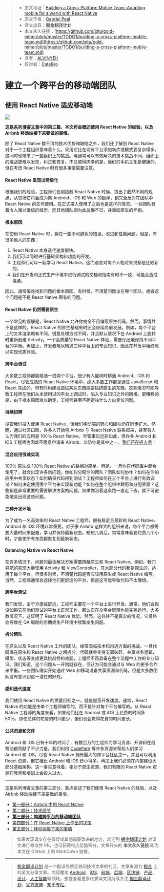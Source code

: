 > * 原文地址：[Building a Cross-Platform Mobile Team: Adapting mobile for a world with React Native](https://medium.com/airbnb-engineering/building-a-cross-platform-mobile-team-3e1837b40a88)
> * 原文作者：[Gabriel Peal](https://medium.com/@gpeal?source=post_header_lockup)
> * 译文出自：[掘金翻译计划](https://github.com/xitu/gold-miner)
> * 本文永久链接：[https://github.com/xitu/gold-miner/blob/master/TODO1/building-a-cross-platform-mobile-team.md](https://github.com/xitu/gold-miner/blob/master/TODO1/building-a-cross-platform-mobile-team.md)
> * 译者：[ALVINYEH](https://github.com/ALVINYEH)
> * 校对者：[DateBro](https://github.com/DateBro)

# 建立一个跨平台的移动端团队

## 使用 React Native 适应移动端

![](https://cdn-images-1.medium.com/max/2000/1*3WNSZyXGOWKJyPT9r8VY8Q.jpeg)

**这是[系列博客文章](https://juejin.im/post/5b2c924ff265da59a401f050)中的第三篇，本文将会概述使用 React Native 的经验，以及 Airbnb 移动端接下来要做的事情。**

除了 React Native 数不清的技术优势和缺陷之外，我们还了解到 React Native 对于一个工程组织意味着什么。采用它比在现有平台添加新库或模式要复杂得多。这同时也带来了一些组织上的挑战。与通常可以有效解决的技术挑战不同，组织上的挑战更难以发现，纠正和恢复。不过值得庆幸的是，我们的手机文化是健康的，但在考虑 React Native 时有很多事情需要注意。

#### React Native 呈现出两极化

根据我们的经验，工程师们在刚接触 React Native 时候，提出了截然不同的观点，从赞扬它将会成为集 Android、iOS 和 Web 的银弹，到完全反对在团队中 React Native 的任何使用。在正式投入使用了之后也是这样的情况。一些团队有着令人难以置信的经历，而其他团队则为此后悔不已，并重回原生的怀抱。

#### 根本原因

在使用 React Native 时，存在一些不可避免的错误，改进和性能问题。但是，有很多动人的东西：

1.  React Native 本身迭代速度很快。
2.  我们可以同时进行基础架构和功能的开发。
3.  工程师们可以一起学习 React Native，这门语言对每个人相对来说都是比较新的。
4.  我们在开发和正式生产环境中进行调试的文档和指南有时不一致，可能会造成混淆。

因此，通常很难找到问题的根本原因。有时候，不清楚问题出在哪个团队，或者这个问题是不是 React Native 固有的问题。

#### React Native 仍然需要原生

一个常见的误解是，React Native 允许你完全不用编写原生代码。然而，事情并不是这样的。React Native 的原生基础有时还会继续向前发展。例如，每个平台上的文本渲染略有不同，键盘处理方式不同，并且默认情况下在 Android 上旋转时重新创建 Activity。一个高质量的 React Native 体验，需要仔细地保持不同平台的平衡。再加上，开发者难以精通三种平台上的专业知识，因此在开发中始终难以实现优质体验。

#### 跨平台调试

大多数工程师都能精通一或两个平台。很少有人能同时精通 Android、iOS 和 React。尽管成熟的 React Native 环境中，绝大多数工作都是通过 JavaScript 和 React 完成的，但有时构建或调试某些东西需要钻研原生的东西。这些情况可能导致工程师在他们从未使用过的平台上调试时，陷入专业知识之外的困境。更糟糕的是，由于根本原因难以确定，工程师甚至不确定往什么方向定位问题。

#### 持续招聘

尽管我们投入使用 React Native，但我们移动端的野心和团队仍在同步扩大。然而，通过社区口碑，许多人开始将 Airbnb 与 React Native 联系起来，甚至有人认为我们的应用是 100％ React Native。尽管事实远非如此，但许多 Android 和 iOS 工程师也因此不愿意申请来 Airbnb。以防你是其中之一，[我们还在招人呢](https://www.airbnb.com/careers/departments/engineering)！

#### 混合应用很难实现

100％ 原生或 100％ React Native 的路相对简单。但是，一旦你在代码库中混合使用了，就会出现许多新问题。你如何分配你的团队？团队如何协作？如何在你的应用中共享状态？如何确保代码得到测试？工程师如何在三个平台上进行有效调试？如何决定使用哪个平台来实现新功能？如何在整个组织中聘用和分配资源？这些都是非常重要的需要解决方案的问题，如果你沿着这条路一直走下去，就不可避免地会出现这些问题。

#### 三种开发环境

为了成为一名高效率的 React Native 工程师，拥有稳定且最新的 React Native、Android 和 iOS 环境非常重要。对于像 Airbnb 这样大的组织来说，每个平台都需要大量时间来配置，学习并保持最新状态。短短几周后，常常意味着要花费几个小时，才能使所有东西都恢复到最新状态。

#### Balancing Native vs React Native

在许多情况下，问题的最佳解决方案需要跨越原生和 React Native。例如，我们导航的实现大量使用 Activity 和 ViewController，其大部分代码都是原生的，适用于每个平台。但很多时候，不清楚代码是否应该用原生或 React Native 编写。当然，工程师通常会选择他们更舒适的平台，但是这可能导致代码不太理想。

#### 跨平台测试

我们发现，由于方便或舒适，工程师主要在一个平台上进行开发。通常，他们会假设如果它在他们测试的平台上正常工作，那么它在全平台同理也能完美运行。大多数情况下，这证明了 React Native 优势。然而，这往往不是真实的情况，它最终会导致在 QA 周期的后期或生产环境中频繁发生问题。

#### 拆分团队

在原生以及 React Native 工作的团队，经常面临技术和沟通方面的挑战。一旦代码库在原生和 React Native 之间拆分，代码就会变得支离破碎。共享业务逻辑、模型、状态等变成更具挑战性的难题，工程师不再具备在整个流程中工作的专业知识。我们知道，这个问题从一开始就存在，但认为可能会通过与 Web 的更多合作来平衡。一些团队确实开始通过 Web 和移动设备共享资源和代码，但是大多数团队没有意识到这一潜在的好处。

#### 感知迭代速度

我们使用 React Native 的质量目标之一，就是提高开发速度。通常，React Native 的功能是由单个工程师编写的，而不是针对每个平台编写的。从 React Native 工程师的角度来看，如果他们比在 Android 或 iOS 上花费的时间多 50％，即使总体的花费的时间更少，他们也会觉得花费的时间更长。

#### 公共资源和文件

Android 和 iOS 已有十年的时间了，有数百万的工程师为学习资源、开源和在线帮助都贡献了不少力量。我们利用 [CodePath](https://codepath.com/androidbootcamp) 等许多资源来帮助人们学习 Android 和 iOS。尽管 React Native 拥有最大的跨平台社区之一，并且可以利用 React 资源，但它相比 Android 和 iOS 还小得多。再加上我们必须在内部建设大部分基础架构，这一事实意味着，相对于原生资源，我们有限的 React Native 资源在教育和培训上会投入过大。

* * *

这是系列博客文章的第三部分，重点讲述了我们使用 React Native 的经验，以及 Airbnb 移动端接下来要做的事情。
 
 *   [第一部分：Airbnb 中的 React Native](https://juejin.im/post/5b2c924ff265da59a401f050)
 *   [第二部分：技术细节](https://medium.com/airbnb-engineering/react-native-at-airbnb-the-technology-dafd0b43838)
 *   [**第三部分：构建跨平台的移动端团队**](https://medium.com/airbnb-engineering/building-a-cross-platform-mobile-team-3e1837b40a88)
 *   [第四部分：在 React Native 上作出的决策](https://medium.com/airbnb-engineering/sunsetting-react-native-1868ba28e30a)
 *   [第五部分：移动端接下来的事情](https://medium.com/airbnb-engineering/whats-next-for-mobile-at-airbnb-5e71618576ab)
    
> 如果发现译文存在错误或其他需要改进的地方，欢迎到 [掘金翻译计划](https://github.com/xitu/gold-miner) 对译文进行修改并 PR，也可获得相应奖励积分。文章开头的 **本文永久链接** 即为本文在 GitHub 上的 MarkDown 链接。


---

> [掘金翻译计划](https://github.com/xitu/gold-miner) 是一个翻译优质互联网技术文章的社区，文章来源为 [掘金](https://juejin.im) 上的英文分享文章。内容覆盖 [Android](https://github.com/xitu/gold-miner#android)、[iOS](https://github.com/xitu/gold-miner#ios)、[前端](https://github.com/xitu/gold-miner#前端)、[后端](https://github.com/xitu/gold-miner#后端)、[区块链](https://github.com/xitu/gold-miner#区块链)、[产品](https://github.com/xitu/gold-miner#产品)、[设计](https://github.com/xitu/gold-miner#设计)、[人工智能](https://github.com/xitu/gold-miner#人工智能)等领域，想要查看更多优质译文请持续关注 [掘金翻译计划](https://github.com/xitu/gold-miner)、[官方微博](http://weibo.com/juejinfanyi)、[知乎专栏](https://zhuanlan.zhihu.com/juejinfanyi)。

